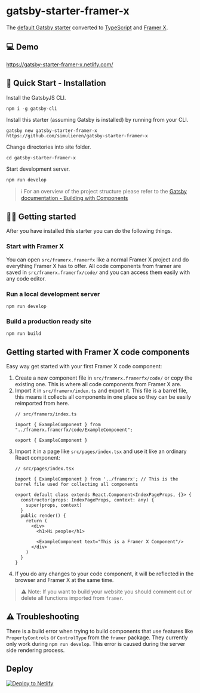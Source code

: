 # gatsby-starter-framer-x

The [default Gatsby starter](https://github.com/gatsbyjs/gatsby-starter-default) converted to [TypeScript](https://www.typescriptlang.org/) and [Framer X](https://www.framer.com).

## 💻 Demo

https://gatsby-starter-framer-x.netlify.com/

## 🚀 Quick Start - Installation

Install the GatsbyJS CLI.

```
npm i -g gatsby-cli
```

Install this starter (assuming Gatsby is installed) by running from your CLI.
```
gatsby new gatsby-starter-framer-x https://github.com/simulieren/gatsby-starter-framer-x
```

Change directories into site folder.

```
cd gatsby-starter-framer-x
```

Start development server.

```
npm run develop
```

> ℹ For an overview of the project structure please refer to the [Gatsby documentation - Building with Components](https://www.gatsbyjs.org/docs/building-with-components/)

## 👨‍💻 Getting started

After you have installed this starter you can do the following things.

### Start with Framer X

You can open `src/framerx.framerfx` like a normal Framer X project and do everything Framer X has to offer. All code components from framer are saved in `src/framerx.framerfx/code/` and you can access them easily with any code editor.

### Run a local development server

```
npm run develop 
```

### Build a production ready site

```
npm run build
```

## Getting started with Framer X code components

Easy way get started with your first Framer X code component:

1. Create a new component file in `src/framerx.framerfx/code/` or copy the existing one. This is where all code components from Framer X are.
1. Import it in `src/framerx/index.ts` and export it. This file is a barrel file, this means it collects all components in one place so they can be easily reimported from here.
    ```
    // src/framerx/index.ts
    
    import { ExampleComponent } from "../framerx.framerfx/code/ExampleComponent";

    export { ExampleComponent }
    ```
1. Import it in a page like `src/pages/index.tsx` and use it like an ordinary React component:
    ```
    // src/pages/index.tsx
    
    import { ExampleComponent } from '../framerx'; // This is the barrel file used for collecting all components
    
    export default class extends React.Component<IndexPageProps, {}> {
      constructor(props: IndexPageProps, context: any) {
        super(props, context)
      }
      public render() {
        return (
          <div>
            <h1>Hi people</h1>
            
            <ExampleComponent text="This is a Framer X Component"/>          
          </div>
        )
      }
    }
    ```
1. If you do any changes to your code component, it will be reflected in the browser and Framer X at the same time.
    
> ⚠ Note: If you want to build your website you should comment out or delete all functions imported from `framer`.

## ⚠ Troubleshooting

There is a build error when trying to build components that use features like `PropertyControls` or `ControlType` from the `framer` package. They currently only work during `npm run develop`. This error is caused during the server side rendering process.

## Deploy

[![Deploy to Netlify](https://www.netlify.com/img/deploy/button.svg)](https://app.netlify.com/start/deploy?repository=https://github.com/simulieren/gatsby-starter-framer-x)
